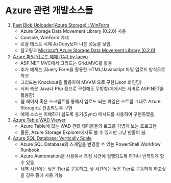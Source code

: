 # Azure 관련 개발소스들

1. [Fast Blob Uploader(Azure Storage) : WinForm](AzureStorageUpload/) 
    - Azure Storage Data Movement Library (0.2.0) 사용
    - Console, WinForm 예제
    - 로컬 테스트 시에 AzCopy보다 나은 성능을 보임.
    - 참고링크 [Microsoft Azure Storage Data Movement Library (0.2.0)](https://github.com/Azure/azure-storage-net-data-movement)
2. [Azure 파일 업로드 예제 (C#) by taeyo](https://github.com/jiyongseong/AzurePaaSHol/tree/master/azure_storage_account/AzureFileUploadWeb)
    - ASP.NET MVC에서 그리드는 Grid.MVC를 활용
    - 추가 예제는 jQuery.Form을 활용한 HTML/Javascript 파일 업로드 방식으로 작성
    - 그리드는 Knockout을 활용하여 MVVM 으로 구현(Json 바인딩)
    - 서버 측은 Java나 Php 등으로 구현해도 무방함(예에서는 서버로 ASP.NET을 활용함)
    - 웹 페이지 혹은 스크립트를 통해서 업로드 되는 파일은 스트림 그대로 Azure Storage로 전송되도록 구현
    - 예제 소스는 이해하기 쉽도록 동기(Sync) 메서드를 사용하여 구현하였음
3. [Azure Table WAD Viewer](AzTableDemo)
    - Azure Table에 있는 WAD 관련 테이블들의 로그를 가볍게 보는 프로그램
    - 물론, Azure Storage Explorer에서도 볼 수 있지만 그냥 만들어 봄.
4. [Azure SQL Database: Vertically Scale](AzureSQLDBVerticallyScale)
    - Azure SQL Database의 스케일을 변경할 수 있는 PowerShell Workflow Runbook
    - Azure Aumomation을 사용해서 특정 시간에 실행되도록 하거나 반복되게 할 수 있음
    - 새벽 시간에는 낮은 Tier로 구동하고, 낮 시간에는 높은 Tier로 구동하게 하고싶을 경우 등에 사용 가능